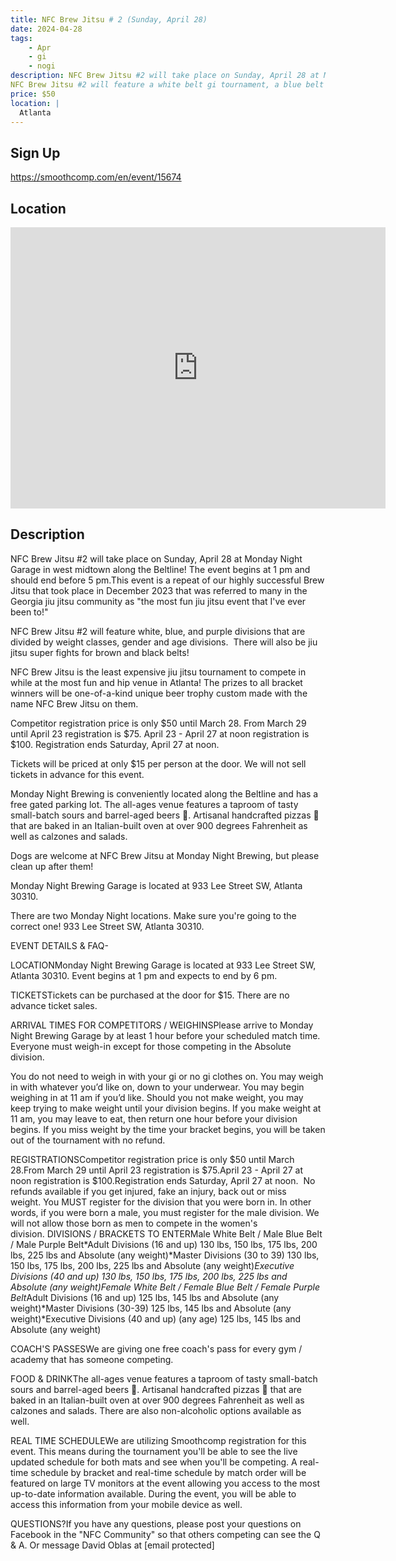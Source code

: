 ```yaml
---
title: NFC Brew Jitsu # 2 (Sunday, April 28)
date: 2024-04-28
tags:
    - Apr
    - gi 
    - nogi 
description: NFC Brew Jitsu #2 will take place on Sunday, April 28 at Monday Night Garage in west midtown along the Beltline!
NFC Brew Jitsu #2 will feature a white belt gi tournament, a blue belt gi tournament, a purple belt gi tournament along with jiu jitsu super fights! The event will be open to men and women
price: $50
location: |
  Atlanta
---
```

## Sign Up
https://smoothcomp.com/en/event/15674

## Location
<iframe src="https://www.google.com/maps/embed?pb=!1m18!1m12!1m3!1d12345.6789!2d-84.4169943!3d33.7289883!2m3!1f0!2f0!3f0!3m2!1i1024!2i768!4f13.1!3m3!1m2!1s0x0%3A0x0!2z33.7289883!5e0!3m2!1sen!2sus!4v1234567890" width="600" height="450" style="border:0;" allowfullscreen="" loading="lazy"></iframe>

## Description
NFC Brew Jitsu #2 will take place on Sunday, April 28 at Monday Night Garage in west midtown along the Beltline! The event begins at 1 pm and should end before 5 pm.This event is a repeat of our highly successful Brew Jitsu that took place in December 2023 that was referred to many in the Georgia jiu jitsu community as "the most fun jiu jitsu event that I've ever been to!"


NFC Brew Jitsu #2 will feature white, blue, and purple divisions that are divided by weight classes, gender and age divisions.  There will also be jiu jitsu super fights for brown and black belts! 


NFC Brew Jitsu is the least expensive jiu jitsu tournament to compete in while at the most fun and hip venue in Atlanta! The prizes to all bracket winners will be one-of-a-kind unique beer trophy custom made with the name NFC Brew Jitsu on them. 


Competitor registration price is only $50 until March 28. From March 29 until April 23 registration is $75. April 23 - April 27 at noon registration is $100. Registration ends Saturday, April 27 at noon.


Tickets will be priced at only $15 per person at the door. We will not sell tickets in advance for this event. 


Monday Night Brewing is conveniently located along the Beltline and has a free gated parking lot. The all-ages venue features a taproom of tasty small-batch sours and barrel-aged beers 🍺. Artisanal handcrafted pizzas 🍕 that are baked in an Italian-built oven at over 900 degrees Fahrenheit as well as calzones and salads. 


Dogs are welcome at NFC Brew Jitsu at Monday Night Brewing, but please clean up after them!


Monday Night Brewing Garage is located at 933 Lee Street SW, Atlanta 30310.  


There are two Monday Night locations. Make sure you're going to the correct one! 933 Lee Street SW, Atlanta 30310.


EVENT DETAILS & FAQ-


LOCATIONMonday Night Brewing Garage is located at 933 Lee Street SW, Atlanta 30310. Event begins at 1 pm and expects to end by 6 pm.


TICKETSTickets can be purchased at the door for $15. There are no advance ticket sales. 


ARRIVAL TIMES FOR COMPETITORS / WEIGHINSPlease arrive to Monday Night Brewing Garage by at least 1 hour before your scheduled match time.  Everyone must weigh-in except for those competing in the Absolute division. 


You do not need to weigh in with your gi or no gi clothes on. You may weigh in with whatever you’d like on, down to your underwear. You may begin weighing in at 11 am if you’d like. Should you not make weight, you may keep trying to make weight until your division begins. If you make weight at 11 am, you may leave to eat, then return one hour before your division begins. If you miss weight by the time your bracket begins, you will be taken out of the tournament with no refund.


REGISTRATIONSCompetitor registration price is only $50 until March 28.From March 29 until April 23 registration is $75.April 23 - April 27 at noon registration is $100.Registration ends Saturday, April 27 at noon.  No refunds available if you get injured, fake an injury, back out or miss weight. You MUST register for the division that you were born in. In other words, if you were born a male, you must register for the male division. We will not allow those born as men to compete in the women's division. DIVISIONS / BRACKETS TO ENTERMale White Belt / Male Blue Belt / Male Purple Belt*Adult Divisions (16 and up) 130 lbs, 150 lbs, 175 lbs, 200 lbs, 225 lbs and Absolute (any weight)*Master Divisions (30 to 39) 130 lbs, 150 lbs, 175 lbs, 200 lbs, 225 lbs and Absolute (any weight)*Executive Divisions (40 and up) 130 lbs, 150 lbs, 175 lbs, 200 lbs, 225 lbs and Absolute (any weight)Female White Belt / Female Blue Belt / Female Purple Belt*Adult Divisions (16 and up) 125 lbs, 145 lbs and Absolute (any weight)*Master Divisions (30-39) 125 lbs, 145 lbs and Absolute (any weight)*Executive Divisions (40 and up) (any age) 125 lbs, 145 lbs and Absolute (any weight)  


COACH'S PASSESWe are giving one free coach's pass for every gym / academy that has someone competing. 


FOOD & DRINKThe all-ages venue features a taproom of tasty small-batch sours and barrel-aged beers 🍺. Artisanal handcrafted pizzas 🍕 that are baked in an Italian-built oven at over 900 degrees Fahrenheit as well as calzones and salads. There are also non-alcoholic options available as well.  


REAL TIME SCHEDULEWe are utilizing Smoothcomp registration for this event. This means during the tournament you'll be able to see the live updated schedule for both mats and see when you'll be competing. A real-time schedule by bracket and real-time schedule by match order will be featured on large TV monitors at the event allowing you access to the most up-to-date information available. During the event, you will be able to access this information from your mobile device as well.


QUESTIONS?If you have any questions, please post your questions on Facebook in the "NFC Community" so that others competing can see the Q & A. Or message David Oblas at [email protected]